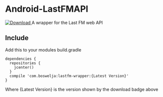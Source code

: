 # Android-LastFMAPI
[ ![Download](https://api.bintray.com/packages/boswelja/maven/lastfm-wrapper/images/download.svg) ](https://bintray.com/boswelja/maven/lastfm-wrapper/_latestVersion)
A wrapper for the Last FM web API

## Include
Add this to your modules build.gradle
```
dependencies {
  repositories {
    jcenter()
  }
  compile 'com.boswelja:lastfm-wrapper:{Latest Version}'
}
```
Where {Latest Version} is the version shown by the download badge above
